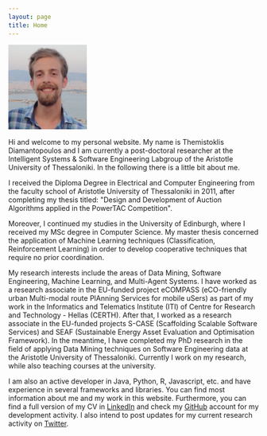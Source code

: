 ```yaml
---
layout: page
title: Home
---
```


<img class="alignleft" src="/images/profile.png" style="max-width: 158px;"/>

Hi and welcome to my personal website. My name is Themistoklis Diamantopoulos and
I am currently a post-doctoral researcher at the Intelligent Systems &amp; Software Engineering
Labgroup of the Aristotle University of Thessaloniki. In the following there is a little bit about me.

I received the Diploma Degree in Electrical and Computer Engineering from the faculty school of 
Aristotle University of Thessaloniki in 2011, after completing my thesis titled: "Design and 
Development of Auction Algorithms applied in the PowerTAC Competition".

Moreover, I continued my studies in the University of Edinburgh, where I received my MSc degree
in Computer Science. My master thesis concerned the application of Machine Learning techniques
(Classification, Reinforcement Learning) in order to develop cooperative techniques that require
no prior coordination.

My research interests include the areas of Data Mining, Software Engineering, 
Machine Learning, and Multi-Agent Systems. I have worked as a research associate in the EU-funded 
project eCOMPASS (eCO-friendly urban Multi-modal route PlAnning Services for mobile uSers) as 
part of my work in the Informatics and Telematics Institute (ITI) of Centre for Research and 
Technology - Hellas (CERTH). After that, I worked as a research associate in the EU-funded 
projects S-CASE (Scaffolding Scalable Software Services) and SEAF (Sustainable Energy Asset
Evaluation and Optimisation Framework). In the meantime, I have completed my PhD research in the
field of applying Data Mining techniques on Software Engineering data at the Aristotle University
of Thessaloniki. Currently I work on my research, while also teaching courses at the university.

I am also an active developer in Java, Python, R, Javascript, etc. and have
experience in several frameworks and libraries. You can find most information
about me and my work in this website. Furthermore, you can find a full version of my CV in
<a target="_blank" href="https://gr.linkedin.com/in/thdiaman">LinkedIn</a> and check my
<a target="_blank" href="https://github.com/thdiaman">GitHub</a> account for my development
activity. I also intend to post updates for my current research activity on
<a target="_blank" href="https://twitter.com/thdiaman">Twitter</a>.


